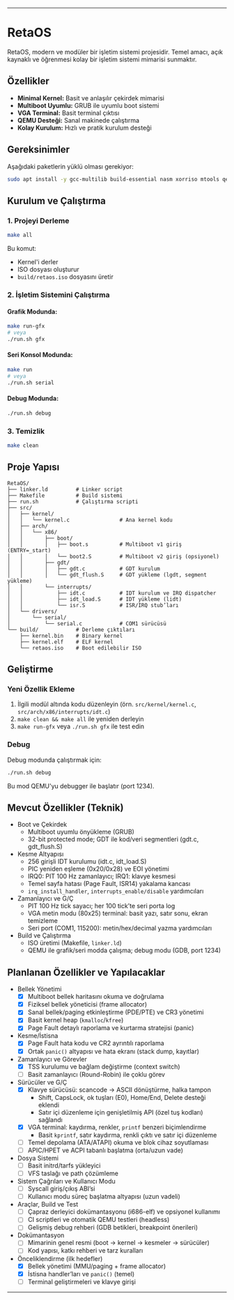 ---

# RetaOS

RetaOS, modern ve modüler bir işletim sistemi projesidir. Temel amacı, açık kaynaklı ve öğrenmesi kolay bir işletim sistemi mimarisi sunmaktır.

## Özellikler

- **Minimal Kernel:** Basit ve anlaşılır çekirdek mimarisi
- **Multiboot Uyumlu:** GRUB ile uyumlu boot sistemi
- **VGA Terminal:** Basit terminal çıktısı
- **QEMU Desteği:** Sanal makinede çalıştırma
- **Kolay Kurulum:** Hızlı ve pratik kurulum desteği

## Gereksinimler

Aşağıdaki paketlerin yüklü olması gerekiyor:

```bash
sudo apt install -y gcc-multilib build-essential nasm xorriso mtools qemu-system-x86 grub-pc-bin
```

## Kurulum ve Çalıştırma

### 1. Projeyi Derleme

```bash
make all
```

Bu komut:
- Kernel'i derler
- ISO dosyası oluşturur
- `build/retaos.iso` dosyasını üretir

### 2. İşletim Sistemini Çalıştırma

#### Grafik Modunda:
```bash
make run-gfx
# veya
./run.sh gfx
```

#### Seri Konsol Modunda:
```bash
make run
# veya
./run.sh serial
```

#### Debug Modunda:
```bash
./run.sh debug
```

### 3. Temizlik

```bash
make clean
```

## Proje Yapısı

```
RetaOS/
├── linker.ld         # Linker script
├── Makefile          # Build sistemi
├── run.sh            # Çalıştırma scripti
├── src/
│   ├── kernel/
│   │   └── kernel.c                # Ana kernel kodu
│   ├── arch/
│   │   └── x86/
│   │       ├── boot/
│   │       │   ├── boot.s          # Multiboot v1 giriş (ENTRY=_start)
│   │       │   └── boot2.S         # Multiboot v2 giriş (opsiyonel)
│   │       ├── gdt/
│   │       │   ├── gdt.c           # GDT kurulum
│   │       │   └── gdt_flush.S     # GDT yükleme (lgdt, segment yükleme)
│   │       └── interrupts/
│   │           ├── idt.c           # IDT kurulum ve IRQ dispatcher
│   │           ├── idt_load.S      # IDT yükleme (lidt)
│   │           └── isr.S           # ISR/IRQ stub’ları
│   └── drivers/
│       └── serial/
│           └── serial.c            # COM1 sürücüsü
└── build/            # Derleme çıktıları
    ├── kernel.bin    # Binary kernel
    ├── kernel.elf    # ELF kernel
    └── retaos.iso    # Boot edilebilir ISO
```

## Geliştirme

### Yeni Özellik Ekleme

1. İlgili modül altında kodu düzenleyin (örn. `src/kernel/kernel.c`, `src/arch/x86/interrupts/idt.c`)
2. `make clean && make all` ile yeniden derleyin
3. `make run-gfx` veya `./run.sh gfx` ile test edin

### Debug

Debug modunda çalıştırmak için:
```bash
./run.sh debug
```

Bu mod QEMU'yu debugger ile başlatır (port 1234).

## Mevcut Özellikler (Teknik)

- Boot ve Çekirdek
  - Multiboot uyumlu önyükleme (GRUB)
  - 32-bit protected mode; GDT ile kod/veri segmentleri (gdt.c, gdt_flush.S)
- Kesme Altyapısı
  - 256 girişli IDT kurulumu (idt.c, idt_load.S)
  - PIC yeniden eşleme (0x20/0x28) ve EOI yönetimi
  - IRQ0: PIT 100 Hz zamanlayıcı; IRQ1: klavye kesmesi
  - Temel sayfa hatası (Page Fault, ISR14) yakalama kancası
  - `irq_install_handler`, `interrupts_enable/disable` yardımcıları
- Zamanlayıcı ve G/Ç
  - PIT 100 Hz tick sayacı; her 100 tick’te seri porta log
  - VGA metin modu (80x25) terminal: basit yazı, satır sonu, ekran temizleme
  - Seri port (COM1, 115200): metin/hex/decimal yazma yardımcıları
- Build ve Çalıştırma
  - ISO üretimi (Makefile, `linker.ld`)
  - QEMU ile grafik/seri modda çalışma; debug modu (GDB, port 1234)

## Planlanan Özellikler ve Yapılacaklar

- Bellek Yönetimi
  - [x] Multiboot bellek haritasını okuma ve doğrulama
  - [x] Fiziksel bellek yöneticisi (frame allocator)
  - [x] Sanal bellek/paging etkinleştirme (PDE/PTE) ve CR3 yönetimi
  - [x] Basit kernel heap (`kmalloc`/`kfree`)
  - [x] Page Fault detaylı raporlama ve kurtarma stratejisi (panic)
- Kesme/İstisna
  - [x] Page Fault hata kodu ve CR2 ayrıntılı raporlama
  - [x] Ortak `panic()` altyapısı ve hata ekranı (stack dump, kayıtlar)
- Zamanlayıcı ve Görevler
  - [x] TSS kurulumu ve bağlam değiştirme (context switch)
  - [ ] Basit zamanlayıcı (Round-Robin) ile çoklu görev
- Sürücüler ve G/Ç
  - [x] Klavye sürücüsü: scancode → ASCII dönüştürme, halka tampon
    - Shift, CapsLock, ok tuşları (E0), Home/End, Delete desteği eklendi
    - Satır içi düzenleme için genişletilmiş API (özel tuş kodları) sağlandı
  - [x] VGA terminal: kaydırma, renkler, `printf` benzeri biçimlendirme
    - Basit `kprintf`, satır kaydırma, renkli çıktı ve satır içi düzenleme
  - [ ] Temel depolama (ATA/ATAPI) okuma ve blok cihaz soyutlaması
  - [ ] APIC/HPET ve ACPI tabanlı başlatma (orta/uzun vade)
- Dosya Sistemi
  - [ ] Basit initrd/tarfs yükleyici
  - [ ] VFS taslağı ve path çözümleme
- Sistem Çağrıları ve Kullanıcı Modu
  - [ ] Syscall giriş/çıkış ABI’si
  - [ ] Kullanıcı modu süreç başlatma altyapısı (uzun vadeli)
- Araçlar, Build ve Test
  - [ ] Çapraz derleyici dokümantasyonu (i686-elf) ve opsiyonel kullanımı
  - [ ] CI scriptleri ve otomatik QEMU testleri (headless)
  - [ ] Gelişmiş debug rehberi (GDB betikleri, breakpoint önerileri)
- Dokümantasyon
  - [ ] Mimarinin genel resmi (boot → kernel → kesmeler → sürücüler)
  - [ ] Kod yapısı, katkı rehberi ve tarz kuralları

- Önceliklendirme (ilk hedefler)
  - [x] Bellek yönetimi (MMU/paging + frame allocator)
  - [x] İstisna handler’ları ve `panic()` (temel)
  - [ ] Terminal geliştirmeleri ve klavye girişi

---